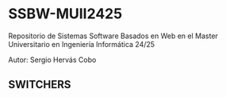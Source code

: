 # SSBW-MUII2425
Repositorio de Sistemas Software Basados en Web en el Master Universitario en Ingeniería Informática 24/25

Autor: Sergio Hervás Cobo

## SWITCHERS